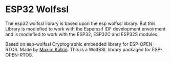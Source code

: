 # ESP32 Wolfssl
The esp32 wolfssl library is based upon the esp wolfssl library. But this Library is modiefied to work with the Esperssif IDF development envoirment and is modiefied to work with the ESP32, ESP32C and ESP32S modules.

Based on esp-wolfssl Cryptographic embedded library for ESP-OPEN-RTOS. Made by [Maxim Kulkin](https://github.com/maximkulkin). This is a WolfSSL library packaged for ESP-OPEN-RTOS.
